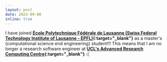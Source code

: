 ```yaml
---
layout: post
date: 2025-09-08
inline: true
---
```


I have joined **[École Polytechnique Fédérale de Lausanne (Swiss Federal Technology Institute of Lausanne - EPFL)](https://www.epfl.ch){:target="_blank"}** as a master's (computational science end engineering) student!!! This means that I am no longer a research software engineer at **[UCL's Advanced Research Computing Centre](https://www.ucl.ac.uk/arc){:target="_blank"}** :(
